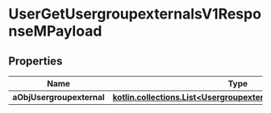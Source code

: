 
# UserGetUsergroupexternalsV1ResponseMPayload

## Properties
Name | Type | Description | Notes
------------ | ------------- | ------------- | -------------
**aObjUsergroupexternal** | [**kotlin.collections.List&lt;UsergroupexternalResponseCompound&gt;**](UsergroupexternalResponseCompound.md) |  | 



